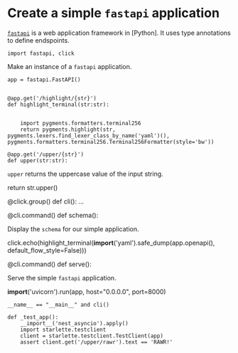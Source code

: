 # Create a simple `fastapi` application

[`fastapi`] is a web application framework in [Python]. It uses type annotations to define endspoints.

    import fastapi, click

Make an instance of a `fastapi` application.

    app = fastapi.FastAPI()


    @app.get('/highlight/{str}')
    def highlight_terminal(str:str):


        import pygments.formatters.terminal256
        return pygments.highlight(str, pygments.lexers.find_lexer_class_by_name('yaml')(), pygments.formatters.terminal256.Terminal256Formatter(style='bw'))

    @app.get('/upper/{str}')
    def upper(str:str):

`upper` returns the uppercase value of the input string.

return str.upper()

@click.group()
def cli(): ...

@cli.command()
def schema():

Display the `schema` for our simple application.

click.echo(highlight_terminal(**import**('yaml').safe_dump(app.openapi(), default_flow_style=False)))

@cli.command()
def serve():

Serve the simple `fastapi` application.

**import**('uvicorn').run(app, host="0.0.0.0", port=8000)

    __name__ == "__main__" and cli()

    def _test_app():
        __import__('nest_asyncio').apply()
        import starlette.testclient
        client = starlette.testclient.TestClient(app)
        assert client.get('/upper/rawr').text == 'RAWR!'

[`fastapi`]: #
[debuggery]: https://fastapi.tiangolo.com/tutorial/debugging/
